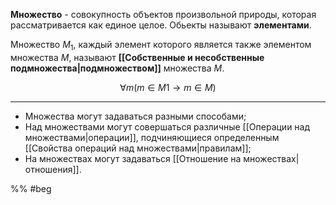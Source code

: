 **Множество** - совокупность объектов произвольной природы, которая рассматривается как единое целое. Обьекты называют **элементами**.


Множество $M_1$, каждый элемент которого является также элементом множества $M$, называют **[[Собственные и несобственные подмножества|подмножеством]]** множества $M$.


$$\forall m (m \in M1 \rightarrow m \in M)$$

---
- Множества могут задаваться разными способами;
- Над множествами могут совершаться различные [[Операции над множествами|операции]], подчиняющиеся определенным [[Свойства операций над множествами|правилам]];
- На множествах могут задаваться [[Отношение на множествах|отношения]].

%%
#beg